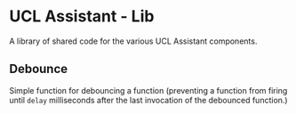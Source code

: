 # UCL Assistant - Lib

A library of shared code for the various UCL Assistant components.

## Debounce

Simple function for debouncing a function (preventing a function from firing
until `delay` milliseconds after the last invocation of the debounced function.)
